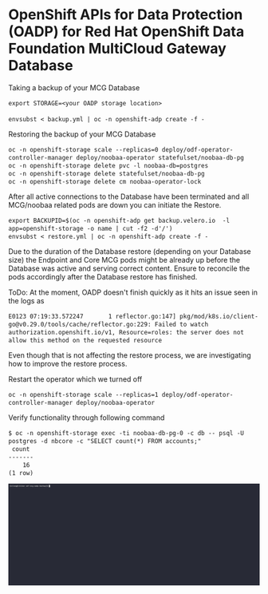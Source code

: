 # OpenShift APIs for Data Protection (OADP) for Red Hat OpenShift Data Foundation MultiCloud Gateway Database

Taking a backup of your MCG Database
```
export STORAGE=<your OADP storage location>

envsubst < backup.yml | oc -n openshift-adp create -f -
``` 

Restoring the backup of your MCG Database

```
oc -n openshift-storage scale --replicas=0 deploy/odf-operator-controller-manager deploy/noobaa-operator statefulset/noobaa-db-pg
oc -n openshift-storage delete pvc -l noobaa-db=postgres 
oc -n openshift-storage delete statefulset/noobaa-db-pg
oc -n openshift-storage delete cm noobaa-operator-lock
``` 

After all active connections to the Database have been terminated and all MCG/noobaa related pods are down you can initiate the Restore.

```
export BACKUPID=$(oc -n openshift-adp get backup.velero.io  -l app=openshift-storage -o name | cut -f2 -d'/')
envsubst < restore.yml | oc -n openshift-adp create -f -
```

Due to the duration of the Database restore (depending on your Database size) the Endpoint and Core MCG pods might be already up before the 
Database was active and serving correct content. 
Ensure to reconcile the pods accordingly after the Database restore has finished.

ToDo:
At the moment, OADP doesn't finish quickly as it hits an issue seen in the logs as 
```
E0123 07:19:33.572247       1 reflector.go:147] pkg/mod/k8s.io/client-go@v0.29.0/tools/cache/reflector.go:229: Failed to watch authorization.openshift.io/v1, Resource=roles: the server does not allow this method on the requested resource
``` 
Even though that is not affecting the restore process, we are investigating how to improve the restore process.


Restart the operator which we turned off 
```
oc -n openshift-storage scale --replicas=1 deploy/odf-operator-controller-manager deploy/noobaa-operator
``` 

Verify functionality through following command

```
$ oc -n openshift-storage exec -ti noobaa-db-pg-0 -c db -- psql -U postgres -d nbcore -c "SELECT count(*) FROM accounts;"
 count
-------
    16
(1 row)
```

![POC](noobaa-db-restore.gif "POC")

